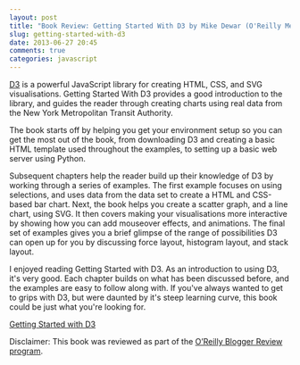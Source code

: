 ```yaml
---
layout: post
title: "Book Review: Getting Started With D3 by Mike Dewar (O'Reilly Media)"
slug: getting-started-with-d3
date: 2013-06-27 20:45
comments: true
categories: javascript
---
```


[D3](http://d3js.org/) is a powerful JavaScript library for creating HTML, CSS, and SVG visualisations. Getting Started With D3 provides a good introduction to the library, and guides the reader through creating charts using real data from the New York Metropolitan Transit Authority.

The book starts off by helping you get your environment setup so you can get the most out of the book, from downloading D3 and creating a basic HTML template used throughout the examples, to setting up a basic web server using Python.

Subsequent chapters help the reader build up their knowledge of D3 by working through a series of examples. The first example focuses on using selections, and uses data from the data set to create a HTML and CSS-based bar chart. Next, the book helps you create a scatter graph, and a line chart, using SVG. It then covers making your visualisations more interactive by showing how you can add mouseover effects, and animations. The final set of examples gives you a brief glimpse of the range of possibilities D3 can open up for you by discussing force layout, histogram layout, and stack layout.

I enjoyed reading Getting Started with D3. As an introduction to using D3, it's very good. Each chapter builds on what has been discussed before, and the examples are easy to follow along with. If you've always wanted to get to grips with D3, but were daunted by it's steep learning curve, this book could be just what you're looking for.

[Getting Started with D3](http://shop.oreilly.com/product/0636920025429.do)

Disclaimer: This book was reviewed as part of the [O’Reilly Blogger Review program](http://oreilly.com/bloggers/).
